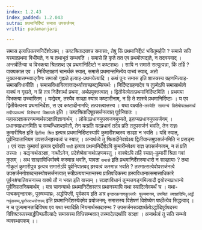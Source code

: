 ```yaml
---
index: 1.2.43
index_padded: 1.2.043
sutra: प्रथमानिर्दिष्टं समास उपसर्जनम्
vritti: padamanjari

---
```

समास इत्यधिकरणनिर्देशोऽयम् । कष्टश्रितादयश्च समासाः, तेषु किं प्रथमानिर्द्देष्टं भवितुमर्हति ? समासे सति यस्मात्प्रथमा विधीयते, न च तथाभूतं सम्भवति । समासे हि कृते तत एव प्रथमोत्पद्यते, न तदवयवाद् । अन्तर्वर्तिन्या च विभक्त्या श्रितशब्द एव प्रथमानिर्दिष्टो न कष्टशब्दः । सापि न समासे सत्युत्पन्ना, किं तर्हि ? वाक्यकाल एव । निर्दिष्टग्रहणं चानर्थकं स्यात्, समासे प्रथमान्तमित्येव वाच्यं स्याद्, अतो मुख्यस्यासम्भवाद्गौणः समासो गृह्यते इत्याह-प्रथमयेत्यादि । कथं पुनः समास इति शास्त्रस्य ग्रहणमित्याह-समासविधायीति । समासविधायित्वात्तादर्थ्यात्ताच्छब्द्यमित्यर्थः । निर्दिष्टग्रहणादेव च तुल्येऽपि समासार्थत्वे वाक्यं न गृह्यते, न हि तत्र निर्देशार्था प्रथमा, अर्थप्रयुक्तत्वात् । द्वितीयेत्येतत्प्रथमानिर्दिष्टमिति । प्रथमया विभक्त्या उच्चारितम् । यद्येवम्, तस्यैव सञ्ज्ञा स्यान्न कष्टादीनाम्, न हि ते शास्त्रे प्रथमानिर्दिष्टाः । य एव द्वितीयेत्यस्य प्रथमानिर्देशः, स एव कष्टादीनामपि; तत्परत्वात्तस्य । यथा वक्ष्यति-`तस्येति सामान्यं विशेषोपलक्षणार्थं तदीयप्राथम्यं विशेषाणां विज्ञायते` इति । कष्टश्रितादिषूपसर्जनत्वात् पूर्वनिपातः । महासञ्ज्ञाकरणमन्वर्थसञ्ज्ञाविज्ञानार्थम् । लोकेऽप्रधानमुपस्रजनमुच्यते, इहाप्यप्रधानमुपसर्जनम् । प्रधानमप्रधानमिति च सम्बन्धिशब्दावेतौ, तेन यत्प्रति यदप्रधानं तदेव प्रति तदुपसर्जनं भवति, तेन राज्ञः कुमारीश्रित इति `द्वितीया श्रित` इत्यत्र प्रथमानिर्दिष्टस्यापि कुमारीशब्दस्य सञ्ज्ञा न भवति । यदि स्यात्, पूर्वनिपातानियम उपसर्जनह्रस्वत्वं च स्यात् । अन्वर्थत्वे तु श्रितादीनेवापेक्ष्य द्वितीयान्तमुपसर्जनमिति न प्रसङ्गः । एवं राज्ञः कुमार्या इत्यत्र द्वयोरपि `षष्ठी` इत्यत्र प्रथमानिर्देशेऽपि कुमारीमपेक्ष्य राज्ञ उपसर्जनत्वम्, न तं प्रति तस्याः । यद्यन्वर्थसञ्ज्ञा, नार्थोऽनेन, प्रदेशेष्वेवान्वर्थग्रहणमस्तु । वाक्येऽपि तर्हि स्यात्-कुमारीं श्रिता गवां कुलम् । अथ सञ्ज्ञाविधिर्वाक्ये कस्मान्न भवति, यावता `समासे` इति प्रथमानिर्देशस्याधारो न सञ्ज्ञायाः ? तथा गोकुलं कुमारीपुत्र इत्यत्र समासेऽपि पूर्वनिपातवद् ह्रस्वत्वं कस्मान्न भवति ? तस्मात्सत्येवोपसर्जनत्वे उपसर्जनगोशब्दन्तस्योपसर्जनत्वात् स्त्रीप्रत्ययान्तान्तस्य प्रातिपदिकस्य ह्रस्वविधानात्समासाधिकारे पूर्वन#पातिवचनाच्च वाक्ये तौ न भवत इति वाच्यम् । सञ्ज्ञाविधानं तून्मत्तगङ्गमित्यादौ द्वयोरप्यप्राधान्ये पूर्वनिपातनियमार्थम् । यत्र चानन्यार्थः प्रथमानिर्देशस्तत्र प्रथानस्यापि यथा स्यादित्येवमर्थं च । यथा-पाचकवृन्दारकः, पुरुषव्याघ्रः, अर्द्धपिप्ली, पूर्वकाय इति अत्र `वृन्दारकनागकुञ्जरैः पूज्यमानम्`, `उपमितं व्याघ्रादिभिः`,`अर्द्धं नपुंसकम्`,`पूर्वापराधरोत्तरम्` इति प्रथमानिर्देशस्येदमेव प्रयोजनम्; समासस्य विशेषणं विशेष्येण षष्ठीत्येव सिद्धत्वाद् । न च पूज्यमानतादिविषय एव यथा स्यादिति नियमार्थस्तदारम्भः ? उपसर्जनसञ्ज्ञार्थत्वेऽर्द्धादिपूर्वपदस्य विशिष्टरूपस्यार्द्धपिप्पलीत्यादेः समासस्य विधिसम्भवात् तस्मादेतदर्थापि सञ्ज्ञा । अन्वर्थत्वं तु सति सम्भवे व्यवस्थापकम् ।।
